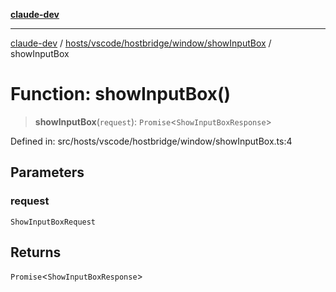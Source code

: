 [**claude-dev**](../../../../../../README.md)

***

[claude-dev](../../../../../../README.md) / [hosts/vscode/hostbridge/window/showInputBox](../README.md) / showInputBox

# Function: showInputBox()

> **showInputBox**(`request`): `Promise`\<`ShowInputBoxResponse`\>

Defined in: src/hosts/vscode/hostbridge/window/showInputBox.ts:4

## Parameters

### request

`ShowInputBoxRequest`

## Returns

`Promise`\<`ShowInputBoxResponse`\>
